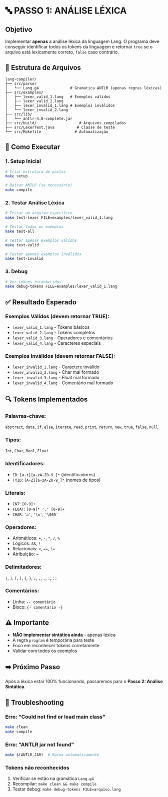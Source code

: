 # 🔤 PASSO 1: ANÁLISE LÉXICA

## Objetivo
Implementar **apenas** a análise léxica da linguagem Lang. O programa deve conseguir identificar todos os tokens da linguagem e retornar `true` se o arquivo está lexicamente correto, `false` caso contrário.

## 📁 Estrutura de Arquivos

```
lang-compiler/
├── src/parser
│   └── Lang.g4              # Gramática ANTLR (apenas regras léxicas)
├── src/examples/
│   ├── lexer_valid_1.lang   # Exemplos válidos
│   ├── lexer_valid_2.lang
│   ├── lexer_invalid_1.lang # Exemplos inválidos
│   └── lexer_invalid_2.lang
├── src/lib/
│   └── antlr-4.8-complete.jar
├── src/build/                   # Arquivos compilados
├── src/LexerTest.java          # Classe de teste
└── src/Makefile               # Automatização
```

## 🚀 Como Executar

### 1. Setup Inicial
```bash
# Criar estrutura de pastas
make setup

# Baixar ANTLR (se necessário)
make compile
```

### 2. Testar Análise Léxica

```bash
# Testar um arquivo específico
make test-lexer FILE=examples/lexer_valid_1.lang

# Testar todos os exemplos
make test-all

# Testar apenas exemplos válidos
make test-valid

# Testar apenas exemplos inválidos  
make test-invalid
```

### 3. Debug

```bash
# Ver tokens reconhecidos
make debug-tokens FILE=examples/lexer_valid_1.lang
```

## ✅ Resultado Esperado

### Exemplos Válidos (devem retornar TRUE):
- `lexer_valid_1.lang` - Tokens básicos
- `lexer_valid_2.lang` - Tokens completos
- `lexer_valid_3.lang` - Operadores e comentários
- `lexer_valid_4.lang` - Caracteres especiais

### Exemplos Inválidos (devem retornar FALSE):
- `lexer_invalid_1.lang` - Caractere inválido
- `lexer_invalid_2.lang` - Char mal formado
- `lexer_invalid_3.lang` - Float mal formado
- `lexer_invalid_4.lang` - Comentário mal formado

## 🔍 Tokens Implementados

### Palavras-chave:
`abstract`, `data`, `if`, `else`, `iterate`, `read`, `print`, `return`, `new`, `true`, `false`, `null`

### Tipos:
`Int`, `Char`, `Bool`, `Float`

### Identificadores:
- `ID`: `[a-z][a-zA-Z0-9_]*` (identificadores)
- `TYID`: `[A-Z][a-zA-Z0-9_]*` (nomes de tipos)

### Literais:
- `INT`: `[0-9]+`
- `FLOAT`: `[0-9]* '.' [0-9]+`
- `CHAR`: `'a'`, `'\n'`, `'\065'`

### Operadores:
- Aritméticos: `+`, `-`, `*`, `/`, `%`
- Lógicos: `&&`, `!`
- Relacionais: `<`, `==`, `!=`
- Atribuição: `=`

### Delimitadores:
`(`, `)`, `[`, `]`, `{`, `}`, `;`, `,`, `.`, `:`, `::`

### Comentários:
- Linha: `-- comentário`
- Bloco: `{- comentário -}`

## ⚠️ Importante

- **NÃO implementar sintática ainda** - apenas léxica
- A regra `program` é temporária para teste
- Foco em reconhecer tokens corretamente
- Validar com todos os exemplos

## ➡️ Próximo Passo

Após a léxica estar 100% funcionando, passaremos para o **Passo 2: Análise Sintática**.

## 🐛 Troubleshooting

### Erro: "Could not find or load main class"
```bash
make clean
make compile
```

### Erro: "ANTLR jar not found"
```bash
make $(ANTLR_JAR)  # Baixa automaticamente
```

### Tokens não reconhecidos
1. Verificar se estão na gramática `Lang.g4`
2. Recompilar: `make clean && make compile`
3. Testar debug: `make debug-tokens FILE=arquivo.lang`